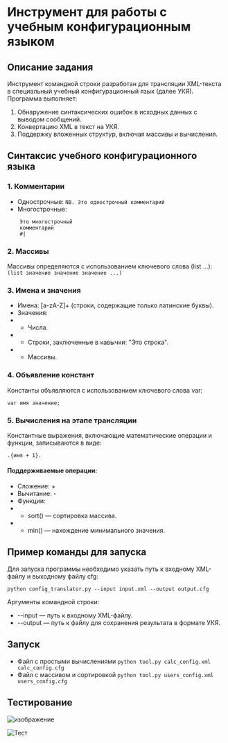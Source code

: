 # Инструмент для работы с учебным конфигурационным языком
## Описание задания
Инструмент командной строки разработан для трансляции XML-текста в специальный учебный конфигурационный язык (далее УКЯ). Программа выполняет:
1. Обнаружение синтаксических ошибок в исходных данных с выводом сообщений.
2. Конвертацию XML в текст на УКЯ.
3. Поддержку вложенных структур, включая массивы и вычисления.
## Синтаксис учебного конфигурационного языка
### 1. Комментарии
- Однострочные:
```NB. Это однострочный комментарий```
- Многострочные:
``` |#
    Это многострочный
    комментарий
    #|
```
### 2. Массивы
Массивы определяются с использованием ключевого слова (list ...):
```(list значение значение значение ...)```
### 3. Имена и значения
- Имена: [a-zA-Z]+ (строки, содержащие только латинские буквы).
- Значения:
- - Числа.
- - Строки, заключенные в кавычки: "Это строка".
- - Массивы.
### 4. Объявление констант
Константы объявляются с использованием ключевого слова var:
```
var имя значение;
```
### 5. Вычисления на этапе трансляции
Константные выражения, включающие математические операции и функции, записываются в виде:
```
.{имя + 1}.
```
#### Поддерживаемые операции:
- Сложение: +
- Вычитание: -
- Функции:
- - sort() — сортировка массива.
- - min() — нахождение минимального значения.
## Пример команды для запуска
Для запуска программы необходимо указать путь к входному XML-файлу и выходному файлу cfg:
```
python config_translator.py --input input.xml --output output.cfg
```
Аргументы командной строки:
- --input — путь к входному XML-файлу.
- --output — путь к файлу для сохранения результата в формате УКЯ.
## Запуск
- Файл с простыми вычислениями
```python tool.py calc_config.xml calc_config.cfg```
- Файл с массивом и сортировкой
```python tool.py users_config.xml users_config.cfg```
## Тестирование
![изображение](https://github.com/user-attachments/assets/8ccfb1be-4d28-4e3a-9b1e-f643323d6366)

![Тест](https://github.com/user-attachments/assets/4314b33c-a8a9-4c2f-a4d2-2be66b1201a4)
